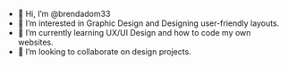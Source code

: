 - 👋 Hi, I’m @brendadom33
- 👀 I’m interested in Graphic Design and Designing user-friendly layouts.
- 🌱 I’m currently learning UX/UI Design and how to code my own websites. 
- 💞️ I’m looking to collaborate on design projects. 


<!---
brendadom33/brendadom33 is a ✨ special ✨ repository because its `README.md` (this file) appears on your GitHub profile.
You can click the Preview link to take a look at your changes.
--->
